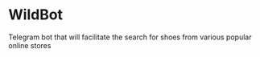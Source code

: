 # WildBot
Telegram bot that will facilitate the search for shoes from various popular online stores
